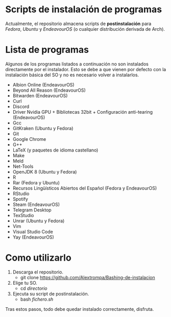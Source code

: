 # Scripts de instalación de programas

Actualmente, el repositorio almacena scripts de **postinstalación** para *Fedora*, *Ubuntu* y *EndeavourOS* (o cualquier distribución derivada de Arch).

# Lista de programas

Algunos de los programas listados a continuación no son instalados directamente por el instalador.
Esto se debe a que vienen por defecto con la instalación básica del SO y no es necesario volver a instalarlos.

- Albion Online (EndeavourOS)
- Beyond All Reason (EndeavourOS)
- Bitwarden (EndeavourOS)
- Curl
- Discord
- Driver Nvidia GPU + Bibliotecas 32bit + Configuración anti-tearing (EndeavourOS)
- Gcc
- GitKraken (Ubuntu y Fedora)
- Git
- Google Chrome
- G++
- LaTeX (y paquetes de idioma castellano)
- Make
- Meld
- Net-Tools
- OpenJDK 8 (Ubuntu y Fedora)
- R
- Rar (Fedora y Ubuntu)
- Recursos Lingüísticos Abiertos del Español (Fedora y EndeavourOS)
- RStudio
- Spotify
- Steam (EndeavourOS)
- Telegram Desktop
- TexStudio
- Unrar (Ubuntu y Fedora)
- Vim
- Visual Studio Code
- Yay (EndeavourOS)

# Como utilizarlo
1. Descarga el repositorio.
	- git clone https://github.com/Alextrompa/Bashing-de-instalacion
2. Elige tu SO.
	- cd *directorio*
3. Ejecuta su script de postinstalación.
	- bash *fichero.sh*

Tras estos pasos, todo debe quedar instalado correctamente, disfruta.
